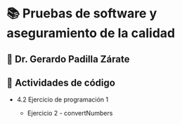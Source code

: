 # 📚 Pruebas de software y aseguramiento de la calidad

## 📘 Dr. Gerardo Padilla Zárate
 
## 📙 Actividades de código
 
* 4.2 Ejercicio de programación 1

  *   Ejercicio 2 - convertNumbers


